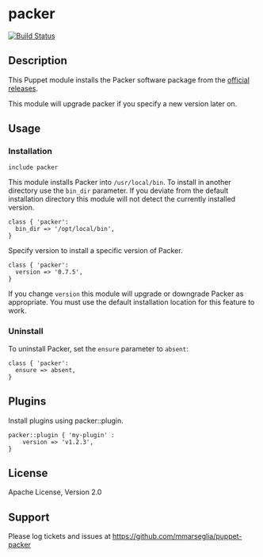 packer
=======
[![Build Status](https://travis-ci.org/mmarseglia/puppet-packer.svg)](https://travis-ci.org/mmarseglia/puppet-packer)

## Description

This Puppet module installs the Packer software package from the
[official releases](http://www.packer.io/downloads.html).

This module will upgrade packer if you specify a new version later on.

## Usage

### Installation
```puppet
include packer
```

This module installs Packer into `/usr/local/bin`.  To install in another
directory use the `bin_dir` parameter.  If you deviate from the default
installation directory this module will not detect the currently installed
version.

```puppet
class { 'packer':
  bin_dir => '/opt/local/bin',
}
```

Specify version to install a specific version of Packer.

```puppet
class { 'packer':
  version => '0.7.5',
}
```

If you change `version` this module will upgrade or downgrade Packer
as appropriate.  You must use the default installation location for this
feature to work.

### Uninstall
To uninstall Packer, set the `ensure` parameter to `absent`:

```puppet
class { 'packer':
  ensure => absent,
}
```

## Plugins
Install plugins using packer::plugin.

```puppet
packer::plugin { 'my-plugin' :
	version	=> 'v1.2.3',
}
```

## License
Apache License, Version 2.0

## Support
Please log tickets and issues at https://github.com/mmarseglia/puppet-packer
